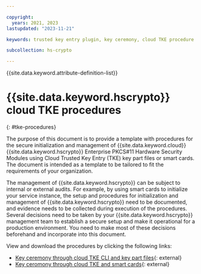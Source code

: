 ```yaml
---

copyright:
  years: 2021, 2023
lastupdated: "2023-11-21"

keywords: trusted key entry plugin, key ceremony, cloud TKE procedure

subcollection: hs-crypto

---
```



{{site.data.keyword.attribute-definition-list}}



# {{site.data.keyword.hscrypto}} cloud TKE procedures
{: #tke-procedures}

The purpose of this document is to provide a template with procedures for the secure initialization and management of {{site.data.keyword.cloud}} {{site.data.keyword.hscrypto}} Enterprise PKCS#11 Hardware Security Modules using Cloud Trusted Key Entry (TKE) key part files or smart cards. The document is intended as a template to be tailored to fit the requirements of your organization.

The management of {{site.data.keyword.hscrypto}} can be subject to internal or external audits. For example, by using smart cards to initialize your service instance, the setup and procedures for initialization and management of {{site.data.keyword.hscrypto}} need to be documented, and evidence needs to be collected during execution of the procedures. Several decisions need to be taken by your {{site.data.keyword.hscrypto}} management team to establish a secure setup and make it operational for a production environment. You need to make most of these decisions beforehand and incorporate into this document.

View and download the procedures by clicking the following links:

* [Key ceremony through cloud TKE CLI and key part files](https://cloud.ibm.com/media/docs/downloads/hs-crypto/HPCS-Key-Ceremony-using-Key-Part-files.pdf){: external}
* [Key ceromony through cloud TKE and smart cards](https://cloud.ibm.com/media/docs/downloads/hs-crypto/IBM_Cloud_HyperProtectCryptoSevices_TKE_Procedures.pdf){: external}


